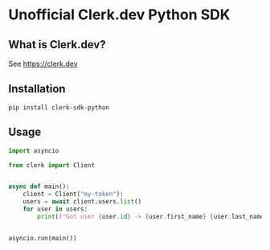 # Unofficial Clerk.dev Python SDK

## What is Clerk.dev?

See https://clerk.dev

## Installation

`pip install clerk-sdk-python`

## Usage

```python
import asyncio

from clerk import Client


async def main():
    client = Client("my-token"):
    users = await client.users.list()
    for user in users:
        print(f"Got user {user.id} -> {user.first_name} {user.last_name}")


asyncio.run(main())
```

